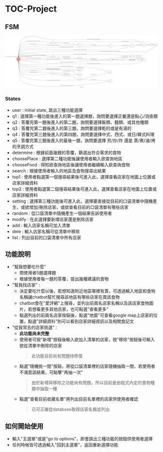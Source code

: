# TOC-Project
## FSM
  ![alt text](https://github.com/JCP1014/TOC-Project/blob/master/fsm.png)
### States
  * user : initial state, 跳出三種功能選擇
  * q1 : 選擇第一種功能後進入的第一題選擇題，詢問要選擇正餐還是點心/消夜類
  * q2 : 答覆完第一題後進入的第二題，詢問要選擇飯類、麵類、或其他種類
  * q3 : 答覆完第二題後進入的第三題，詢問要選擇乾的或是有湯的
  * q4 : 答覆完第三題後進入的第四題，詢問要選擇中式、西式、或日/韓式料理
  * q5 : 答覆完第三題後進入的最後一題，詢問要選擇 煎/炒/炸 還是 蒸/煮/滷/烤 的烹調方式
  * determine : 根據前面幾題的答覆，篩選出符合需求的食物
  * choosePlace : 選擇第二種功能後讓使用者輸入欲查詢地區
  * chooseFood : 得知欲查詢地區後讓使用者繼續輸入欲查詢食物
  * search : 根據使用者輸入的地區及食物搜尋出結果
  * top1 : 使用者點選第一個搜尋結果後可進入此，選擇查看店家在地圖上位置或店家詳細資料
  * top2 : 使用者點選第二個搜尋結果後可進入此，選擇查看店家在地圖上位置或店家詳細資料
  * setting : 選擇第三種功能後可進入此，選擇要直接從目前的口袋清單中隨機產生，或欲增加/刪除店家，或欲查看目前的口袋清單有哪些店家
  * random : 從口袋清單中隨機產生一個結果告訴使用者
  * modify : 在此選擇要新增店家還是刪除店家
  * add : 輸入店家名稱可加入清單
  * dele : 輸入店家名稱可從清單中移除
  * list : 列出目前的口袋清單中所有店家
  
## 功能說明
* "幫我想要吃什麼"
  * 問使用者5題選擇題
  * 根據使用者每一題的答覆，提出幾種建議的食物
* "幫我找店家" : 
  * 決定要吃什麼以後，若想知道附近地區哪裡有賣，可透過輸入地區和食物名稱讓chatbot幫忙搜尋該地區有哪些店家在賣該食物
  * chatbot會在"愛評網"上搜尋，並列出前兩名店家名稱以及該店家食物圖片，若想看更多其他店家，也可點選"查看更多"
  * 點選列出的前兩名店家按鈕後，點選"地圖"可查看google map上店家的位置，點選"詳細資料"則可以看到店家詳細資訊以及相關食記文
* "從我常去的店家挑選" : 
  * **此功能尚未完整**
  * 使用者可按"新增"按鈕後輸入欲加入清單的店家，按"移除"按鈕後可輸入欲從清單中刪除的店家
    > 此功能目前尚有問題待修復
  * 點選"隨機挑一間"按鈕，將從口袋清單裡的店家隨機抽取一間，若使用者不滿意該結果，可點擊"再抽一次"
    > 由於新增與移除之功能尚有問題，所以目前是由程式內定的食物種類中抽取一種
  * 點選"查看目前收藏名單"將列出目前名單裡的店家供使用者確認
    > 已可正確從database取得店家名稱並列出
## 如何開始使用
* 輸入"主選單"或是"go to options"，即會跳出三種功能的按鈕供使用者選擇
* 任何時候皆可透過輸入"回到主選單"，返回重新選擇功能
